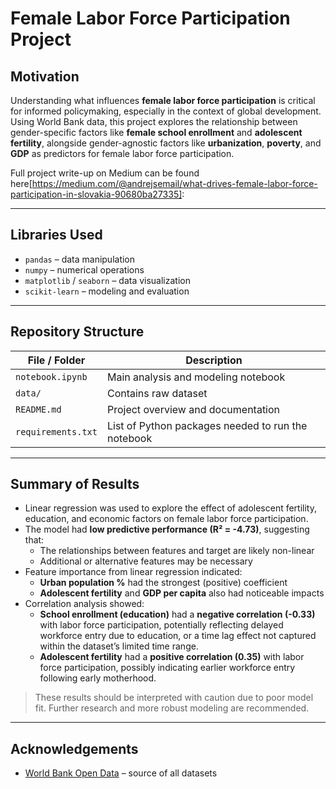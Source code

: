 # Female Labor Force Participation Project

## Motivation

Understanding what influences **female labor force participation** is critical for informed policymaking, especially in the context of global development. Using World Bank data, this project explores the relationship between gender-specific factors like **female school enrollment** and **adolescent fertility**, alongside gender-agnostic factors like **urbanization**, **poverty**, and **GDP** as predictors for female labor force participation.

Full project write-up on Medium can be found here[https://medium.com/@andrejsemail/what-drives-female-labor-force-participation-in-slovakia-90680ba27335]:

---

## Libraries Used

- `pandas` – data manipulation  
- `numpy` – numerical operations  
- `matplotlib` / `seaborn` – data visualization  
- `scikit-learn` – modeling and evaluation  
  
---

## Repository Structure

| File / Folder               | Description |
|----------------------------|-------------|
| `notebook.ipynb`           | Main analysis and modeling notebook |
| `data/`                    | Contains raw dataset |
| `README.md`                | Project overview and documentation |
| `requirements.txt`         | List of Python packages needed to run the notebook |

---

## Summary of Results

- Linear regression was used to explore the effect of adolescent fertility, education, and economic factors on female labor force participation.
- The model had **low predictive performance (R² = -4.73)**, suggesting that:
  - The relationships between features and target are likely non-linear
  - Additional or alternative features may be necessary
- Feature importance from linear regression indicated:
  - **Urban population %** had the strongest (positive) coefficient
  - **Adolescent fertility** and **GDP per capita** also had noticeable impacts
- Correlation analysis showed:
  - **School enrollment (education)** had a **negative correlation (-0.33)** with labor force participation, potentially reflecting delayed workforce entry due to education, or a time lag effect not captured within the dataset’s limited time range.
  - **Adolescent fertility** had a **positive correlation (0.35)** with labor force participation, possibly indicating earlier workforce entry following early motherhood.

> These results should be interpreted with caution due to poor model fit. Further research and more robust modeling are recommended.

---

## Acknowledgements

- [World Bank Open Data](https://data.worldbank.org/) – source of all datasets